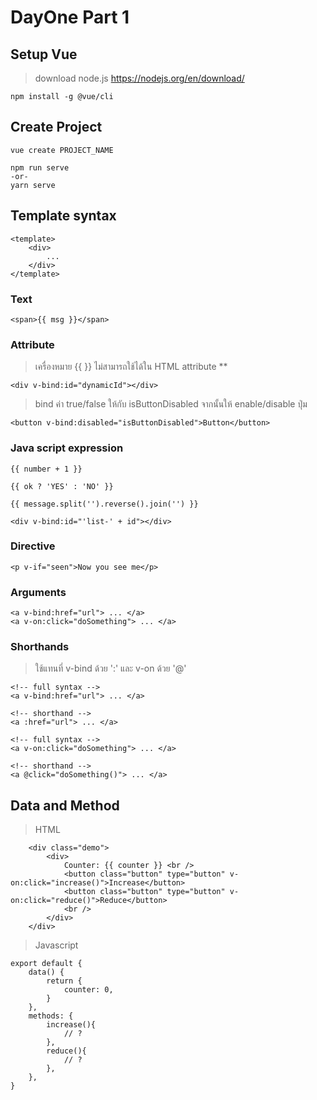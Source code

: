 # DayOne Part 1

## Setup Vue
> download node.js https://nodejs.org/en/download/
```
npm install -g @vue/cli
```

## Create Project
```
vue create PROJECT_NAME

npm run serve
-or-
yarn serve
```

## Template syntax
```
<template>
    <div>
        ...
    </div>
</template>
```

### Text
```
<span>{{ msg }}</span>
```

### Attribute
>เครื่องหมาย {{ }} ไม่สามารถใช้ได้ใน HTML attribute **
```
<div v-bind:id="dynamicId"></div>
```
>bind ค่า true/false ให้กับ isButtonDisabled จากนั้นให้ enable/disable ปุ่ม
```
<button v-bind:disabled="isButtonDisabled">Button</button>
```
### Java script expression
```
{{ number + 1 }}

{{ ok ? 'YES' : 'NO' }}

{{ message.split('').reverse().join('') }}

<div v-bind:id="'list-' + id"></div>
```

### Directive
```
<p v-if="seen">Now you see me</p>
```

### Arguments
```
<a v-bind:href="url"> ... </a>
<a v-on:click="doSomething"> ... </a>
```

### Shorthands
>ใช้แทนที่ v-bind ด้วย ':' และ v-on ด้วย '@'
```
<!-- full syntax -->
<a v-bind:href="url"> ... </a>

<!-- shorthand -->
<a :href="url"> ... </a>

<!-- full syntax -->
<a v-on:click="doSomething"> ... </a>

<!-- shorthand -->
<a @click="doSomething()"> ... </a>
```

## Data and Method
> HTML
```
    <div class="demo">
        <div>
            Counter: {{ counter }} <br />
            <button class="button" type="button" v-on:click="increase()">Increase</button>
            <button class="button" type="button" v-on:click="reduce()">Reduce</button>
            <br />
        </div>
    </div>
```
> Javascript
```
export default {
    data() {
        return {
            counter: 0,
        }
    },
    methods: {
        increase(){
            // ?
        },
        reduce(){
            // ?
        },
    },
}
```


